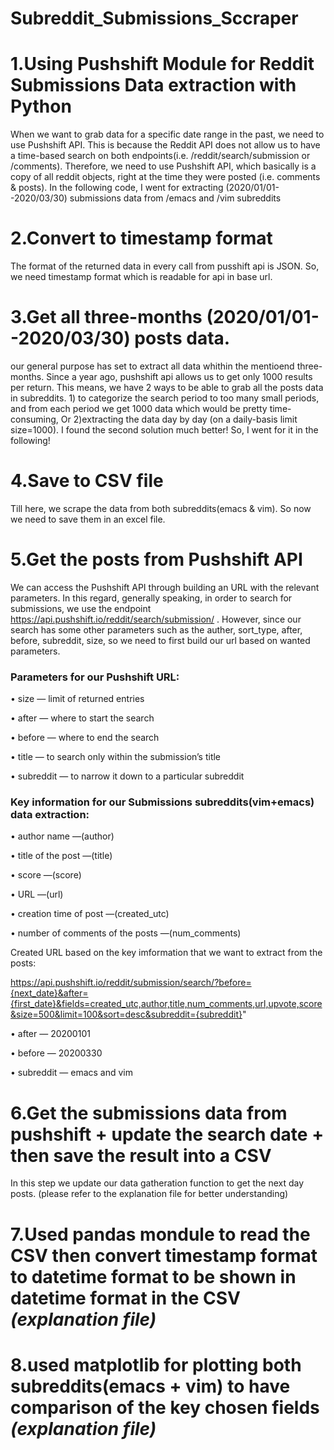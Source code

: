 # Subreddit_Submissions_Sccraper
# 1.Using Pushshift Module for Reddit Submissions Data extraction with Python
When we want to grab data for a specific date range in the past, we need to use Pushshift API. This is because the Reddit API does not allow us to have a time-based search on both endpoints(i.e. /reddit/search/submission or /comments). Therefore, we need to use Pushshift API, which basically is a copy of all reddit objects, right at the time they were posted (i.e. comments & posts). In the following code, I went for extracting (2020/01/01--2020/03/30) submissions data from /emacs and /vim subreddits
# 2.Convert to timestamp format
The format of the returned data in every call from pusshift api is JSON. So, we need timestamp format which is readable for api in base url.
# 3.Get all three-months (2020/01/01--2020/03/30) posts data.
our general purpose has set to extract all data whithin the mentioend three-months. Since a year ago, pushshift api allows us to get only 1000 results per return. This means, we have 2 ways to be able to grab all the posts data in subreddits. 1) to categorize the search period to too many small periods, and from each period we get 1000 data which would be pretty time-consuming, Or 2)extracting the data day by day (on a daily-basis limit size=1000). I found the second solution much better! So, I went for it in the following!
# 4.Save to CSV file
Till here, we scrape the data from both subreddits(emacs & vim). So now we need to save them in an excel file.
# 5.Get the posts from Pushshift API
We can access the Pushshift API through building an URL with the relevant parameters. In this regard, generally speaking, in order to search for submissions, we use the endpoint https://api.pushshift.io/reddit/search/submission/ . However, since our search has some other parameters such as the auther, sort_type, after, before, subreddit, size, so we need to first build our url based on wanted parameters.
### Parameters for our Pushshift URL:

• size — limit of returned entries

• after — where to start the search

• before — where to end the search

• title — to search only within the submission’s title

• subreddit — to narrow it down to a particular subreddit

### Key information for our Submissions subreddits(vim+emacs) data extraction:
• author name —(author)

• title of the post —(title)

• score —(score)

• URL —(url)

• creation time of post —(created_utc)

• number of comments of the posts —(num_comments)

Created URL based on the key imformation that we want to extract from the posts: 

https://api.pushshift.io/reddit/submission/search/?before={next_date}&after={first_date}&fields=created_utc,author,title,num_comments,url,upvote,score&size=500&limit=100&sort=desc&subreddit={subreddit}"

• after — 20200101

• before — 20200330

• subreddit — emacs and vim
# 6.Get the submissions data from pushshift + update the search date + then save the result into a CSV
In this step we update our data gatheration function to get the next day posts. (please refer to the explanation file for better understanding)
# 7.Used pandas mondule to read the CSV then convert timestamp format to datetime format to be shown in datetime format in the CSV *(explanation file)*
# 8.used matplotlib for plotting both subreddits(emacs + vim) to have comparison of the key chosen fields *(explanation file)*
